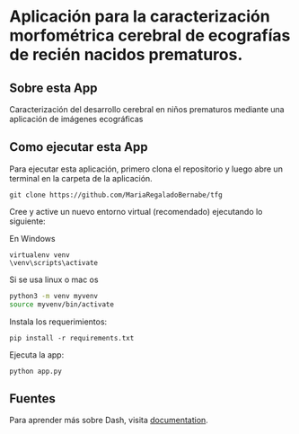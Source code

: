 # Aplicación para la caracterización morfométrica cerebral de ecografías de recién nacidos prematuros.

## Sobre esta App

Caracterización del desarrollo cerebral en niños prematuros mediante una aplicación de imágenes ecográficas

## Como ejecutar esta App

Para ejecutar esta aplicación, primero clona el repositorio y luego abre un terminal en la carpeta de la aplicación.

```
git clone https://github.com/MariaRegaladoBernabe/tfg

```

Cree y active un nuevo entorno virtual (recomendado) ejecutando
lo siguiente:

En Windows

```
virtualenv venv
\venv\scripts\activate
```

Si se usa linux o mac os

```bash
python3 -m venv myvenv
source myvenv/bin/activate
```

Instala los requerimientos:

```
pip install -r requirements.txt
```
Ejecuta la app:

```
python app.py
```


## Fuentes

Para aprender más sobre Dash, visita [documentation](https://plot.ly/dash).
